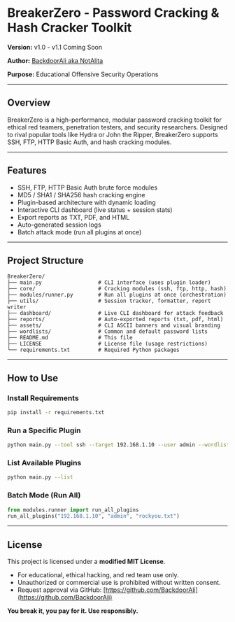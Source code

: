 # BreakerZero - Password Cracking & Hash Cracker Toolkit

**Version:** v1.0 - v1.1 Coming Soon

**Author:** [BackdoorAli aka NotAlita](https://github.com/BackdoorAli)  

**Purpose:** Educational Offensive Security Operations

---

## Overview

BreakerZero is a high-performance, modular password cracking toolkit for ethical red teamers, penetration testers, and security researchers. Designed to rival popular tools like Hydra or John the Ripper, BreakerZero supports SSH, FTP, HTTP Basic Auth, and hash cracking modules.

---

## Features

-  SSH, FTP, HTTP Basic Auth brute force modules
-  MD5 / SHA1 / SHA256 hash cracking engine
-  Plugin-based architecture with dynamic loading
-  Interactive CLI dashboard (live status + session stats)
-  Export reports as TXT, PDF, and HTML
-  Auto-generated session logs
-  Batch attack mode (run all plugins at once)

---

## Project Structure

```
BreakerZero/
├── main.py                  # CLI interface (uses plugin loader)
├── core/                    # Cracking modules (ssh, ftp, http, hash)
├── modules/runner.py        # Run all plugins at once (orchestration)
├── utils/                   # Session tracker, formatter, report writer
├── dashboard/               # Live CLI dashboard for attack feedback
├── reports/                 # Auto-exported reports (txt, pdf, html)
├── assets/                  # CLI ASCII banners and visual branding
├── wordlists/               # Common and default password lists
├── README.md                # This file
├── LICENSE                  # License file (usage restrictions)
└── requirements.txt         # Required Python packages
```

---

## How to Use

### Install Requirements
```bash
pip install -r requirements.txt
```

### Run a Specific Plugin
```bash
python main.py --tool ssh --target 192.168.1.10 --user admin --wordlist rockyou.txt --report --pdf --html
```

### List Available Plugins
```bash
python main.py --list
```

### Batch Mode (Run All)
```python
from modules.runner import run_all_plugins
run_all_plugins("192.168.1.10", "admin", "rockyou.txt")
```

---

## License

This project is licensed under a **modified MIT License**.

- For educational, ethical hacking, and red team use only.
- Unauthorized or commercial use is prohibited without written consent.
- Request approval via GitHub: [https://github.com/BackdoorAli](https://github.com/BackdoorAli)

**You break it, you pay for it. Use responsibly.**

